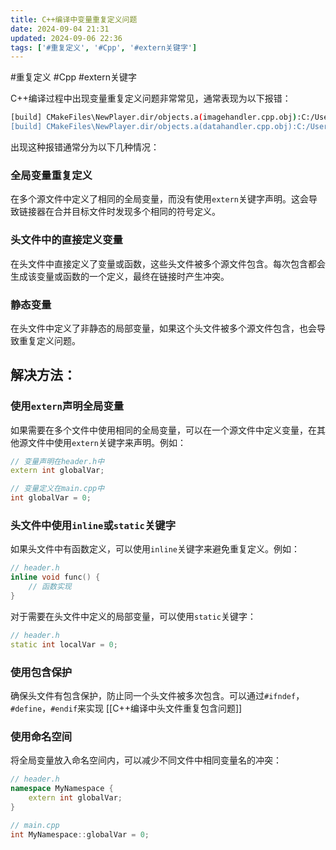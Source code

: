 ```yaml
---
title: C++编译中变量重复定义问题
date: 2024-09-04 21:31
updated: 2024-09-06 22:36
tags: ['#重复定义', '#Cpp', '#extern关键字']
---
```


#重复定义 #Cpp #extern关键字

C++编译过程中出现变量重复定义问题非常常见，通常表现为以下报错：

```bash
[build] CMakeFiles\NewPlayer.dir/objects.a(imagehandler.cpp.obj):C:/Users/ZeroHzzzz/Desktop/QT_new/src/NewPlayer/imagehandler.h:197: multiple definition of `speedlineLeft'
[build] CMakeFiles\NewPlayer.dir/objects.a(datahandler.cpp.obj):C:/Users/ZeroHzzzz/Desktop/QT_new/src/NewPlayer/imagehandler.h:197: first defined here
```

出现这种报错通常分为以下几种情况：

### 全局变量重复定义

在多个源文件中定义了相同的全局变量，而没有使用`extern`关键字声明。这会导致链接器在合并目标文件时发现多个相同的符号定义。

### 头文件中的直接定义变量

在头文件中直接定义了变量或函数，这些头文件被多个源文件包含。每次包含都会生成该变量或函数的一个定义，最终在链接时产生冲突。

### 静态变量

在头文件中定义了非静态的局部变量，如果这个头文件被多个源文件包含，也会导致重复定义问题。

## 解决方法：

### 使用`extern`声明全局变量

如果需要在多个文件中使用相同的全局变量，可以在一个源文件中定义变量，在其他源文件中使用`extern`关键字来声明。例如：

```cpp
// 变量声明在header.h中
extern int globalVar;

// 变量定义在main.cpp中
int globalVar = 0;
```

### 头文件中使用`inline`或`static`关键字

如果头文件中有函数定义，可以使用`inline`关键字来避免重复定义。例如：

```cpp
// header.h
inline void func() {
    // 函数实现
}
```

对于需要在头文件中定义的局部变量，可以使用`static`关键字：

```cpp
// header.h
static int localVar = 0;
```

### 使用包含保护

确保头文件有包含保护，防止同一个头文件被多次包含。可以通过`#ifndef`，`#define`，`#endif`来实现
[[C++编译中头文件重复包含问题]]

### 使用命名空间

将全局变量放入命名空间内，可以减少不同文件中相同变量名的冲突：

```cpp
// header.h
namespace MyNamespace {
    extern int globalVar;
}

// main.cpp
int MyNamespace::globalVar = 0;
```
